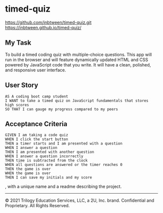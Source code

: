 # timed-quiz

https://github.com/inbtween/timed-quiz.git
https://inbtween.github.io/timed-quiz/
<a href="/Assets/screen-shot-timed-quiz.png"></a>

## My Task

To build a timed coding quiz with multiple-choice questions. This app will run in the browser and will feature dynamically updated HTML and CSS powered by JavaScript code that you write. It will have a clean, polished, and responsive user interface.

## User Story

```
AS A coding boot camp student
I WANT to take a timed quiz on JavaScript fundamentals that stores high scores
SO THAT I can gauge my progress compared to my peers
```

## Acceptance Criteria

```
GIVEN I am taking a code quiz
WHEN I click the start button
THEN a timer starts and I am presented with a question
WHEN I answer a question
THEN I am presented with another question
WHEN I answer a question incorrectly
THEN time is subtracted from the clock
WHEN all questions are answered or the timer reaches 0
THEN the game is over
WHEN the game is over
THEN I can save my initials and my score
```
, with a unique name and a readme describing the project.

---

© 2021 Trilogy Education Services, LLC, a 2U, Inc. brand. Confidential and Proprietary. All Rights Reserved.
